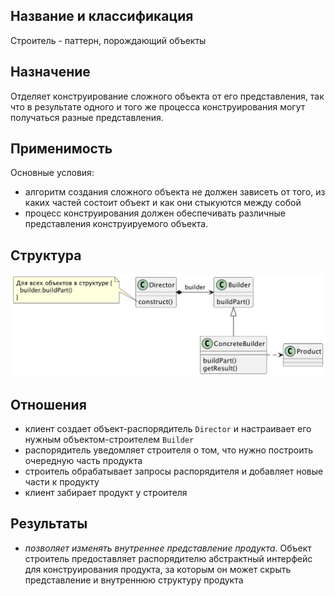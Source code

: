 ## Название и классификация
Строитель - паттерн, порождающий объекты
## Назначение
Отделяет конструирование сложного объекта от его представления, так что в результате одного и того же процесса конструирования могут получаться разные представления.

## Применимость
Основные условия:
- алгоритм создания сложного объекта не должен зависеть от того, из каких частей состоит объект и как они стыкуются между собой
- процесс конструирования должен обеспечивать различные представления конструируемого объекта.
## Структура
![](https://raw.githubusercontent.com/akarmanov2022/design-patterns-java/builder/patterns/builder/src/main/resources/builder.png)

## Отношения
- клиент создает объект-распорядитель `Director` и настраивает его нужным объектом-строителем `Builder`
- распорядитель уведомляет строителя о том, что нужно построить очередную часть продукта
- строитель обрабатывает запросы распорядителя и добавляет новые части к продукту
- клиент забирает продукт у строителя

## Результаты
- *позволяет изменять внутреннее представление продукта*. Объект строитель предоставляет распорядителю абстрактный интерфейс для конструирования продукта, за которым он может скрыть представление и внутреннюю структуру продукта